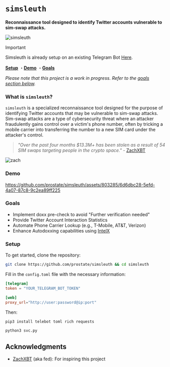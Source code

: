# `simsleuth`

**Reconnaissance tool designed to identify Twitter accounts vulnerable to sim-swap attacks.**

![simsleuth](https://i.imgur.com/nh6xna9.png)

> [!IMPORTANT]  
> Simsleuth is already setup on an existing Telegram Bot [Here](https://t.me/simsleuthbot).

**[Setup](#setup)**
・**[Demo](#demo)**
・**[Goals](#goals)**

*Please note that this project is a work in progress. Refer to the [goals section below](#goals).*

### What is `simsleuth`?
`simsleuth` is a specialized reconnaissance tool designed for the purpose of identifying Twitter accounts that may be vulnerable to sim-swap attacks. Sim-swap attacks are a type of cybersecurity threat where an attacker fraudulently gains control over a victim's phone number, often by tricking a mobile carrier into transferring the number to a new SIM card under the attacker's control.

> *"Over the past four months $13.3M+ has been stolen as a result of 54 SIM swaps targeting people in the crypto space."* - [ZachXBT](https://twitter.com/zachxbt/status/1694326221511794706)

![zach](https://pbs.twimg.com/media/F4N0t25WYAA4ca7?format=jpg&name=large)

### Demo
https://github.com/prostate/simsleuth/assets/803285/6d6dbc28-5efd-4a07-87c8-9c2ea89ff225

### Goals
- Implement doxx pre-check to avoid "Further verification needed"
- Provide Twitter Account Interaction Statistics
- Automate Phone Carrier Lookup (e.g., T-Mobile, AT&T, Verizon)
- Enhance Autodoxxing capabilities using [IntelX](https://intelx.io)

### Setup

To get started, clone the repository:

```sh
git clone https://github.com/prostate/simsleuth && cd simsleuth
```

Fill in the `config.toml` file with the necessary information:

```toml
[telegram]
token = "YOUR_TELEGRAM_BOT_TOKEN"

[web]
proxy_url="http://user:password@ip:port"
```

Then:

```sh
pip3 install telebot toml rich requests
```
```sh
python3 svc.py
```

## Acknowledgments
* [ZachXBT](https://twitter.com/zachxbt) (aka fed): For inspiring this project
